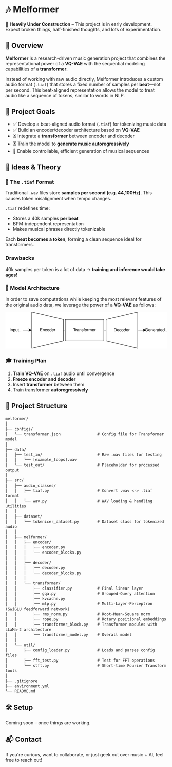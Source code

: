 # 🎶 Melformer  
🚧 **Heavily Under Construction** – This project is in early development. Expect broken things, half-finished thoughts, and lots of experimentation.

## 📌 Overview

**Melformer** is a research-driven music generation project that combines the representational power of a **VQ-VAE** with the sequential modeling capabilities of a **transformer**.

Instead of working with raw audio directly, Melformer introduces a custom audio format (`.tiaf`) that stores a fixed number of samples per **beat**—not per second. This beat-aligned representation allows the model to treat audio like a sequence of tokens, similar to words in NLP.

## 🎯 Project Goals

- ✅ Develop a beat-aligned audio format (`.tiaf`) for tokenizing music data  
- ✅ Build an encoder/decoder architecture based on **VQ-VAE**  
- ⏳ Integrate a **transformer** between encoder and decoder  
- ⏳ Train the model to **generate music autoregressively**  
- 🚀 Enable controllable, efficient generation of musical sequences  

## 🧠 Ideas & Theory

### 🎼 The `.tiaf` Format
Traditional `.wav` files store **samples per second (e.g. 44,100Hz)**. This causes token misalignment when tempo changes.

`.tiaf` redefines time:  
- Stores a 40k samples **per beat**
- BPM-independent representation
- Makes musical phrases directly tokenizable

Each **beat becomes a token**, forming a clean sequence ideal for transformers.

### Drawbacks

40k samples per token is a lot of data → **training and inference would take ages!**

### 🧱 Model Architecture

In order to save computations while keeping the most relevant features of the original audio data, we leverage the power of a **VQ-VAE** as follows:

![Model Architecture](melformer.svg)

### 🎓 Training Plan

1. **Train VQ-VAE** on `.tiaf` audio until convergence  
2. **Freeze encoder and decoder**  
3. Insert **transformer** between them  
4. Train transformer **autoregressively**  

## 📁 Project Structure

    melformer/
    │
    ├── configs/
    │   └── transformer.json                # Config file for Transformer model
    │
    ├── data/
    │   ├── test_in/                        # Raw .wav files for testing
    │   │   └── [example_loops].wav
    │   └── test_out/                       # Placeholder for processed output
    │
    ├── src/
    │   ├── audio_classes/
    │   │   ├── tiaf.py                     # Convert .wav <-> .tiaf format
    │   │   └── wav.py                      # WAV loading & handling utilities
    │   │
    │   ├── dataset/
    │   │   └── tokenicer_dataset.py        # Dataset class for tokenized audio
    │   │
    │   ├── melformer/
    │   │   ├── encoder/
    │   │   │   ├── encoder.py            
    │   │   │   └── encoder_blocks.py
    │   │   │
    │   │   ├── decoder/
    │   │   │   ├── decoder.py
    │   │   │   └── decoder_blocks.py
    │   │   │
    │   │   └── transformer/
    │   │       ├── classifier.py           # Final linear layer
    │   │       ├── gqa.py                  # Grouped-Query attention
    │   │       ├── kvcache.py              
    │   │       ├── mlp.py                  # Multi-Layer-Perceptron (SwiGLU feedforward network)
    │   │       ├── rms_norm.py             # Root-Mean-Square norm
    │   │       ├── rope.py                 # Rotary positional embeddings
    │   │       ├── transformer_block.py    # Transformer modules with LLaMa-2 architecture
    │   │       └── transformer_model.py    # Overall model
    │   │
    │   └── util/
    │       ├── config_loader.py            # Loads and parses config files
    │       ├── fft_test.py                 # Test for FFT operations
    │       └── stft.py                     # Short-time Fourier Transform tools
    │
    ├── .gitignore
    ├── environment.yml
    └── README.md

## 🛠️ Setup

Coming soon – once things are working.  

## 📬 Contact

If you're curious, want to collaborate, or just geek out over music + AI, feel free to reach out!
